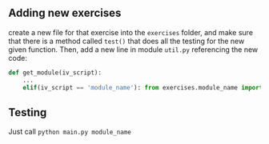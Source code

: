 ## Adding new exercises

create a new file for that exercise into the ```exercises``` folder, and make sure that there is a method called ```test()``` that does all the testing for the new given function. Then, add a new line in module ```util.py``` referencing the new code:

```python
def get_module(iv_script):
    ...
    elif(iv_script == 'module_name'): from exercises.module_name import test # <<<<<<< add this 
```

## Testing

Just call ```python main.py module_name ```

